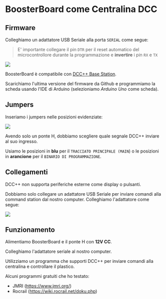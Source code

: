 # BoosterBoard come Centralina DCC

## Firmware

Colleghiamo un adattatore USB Seriale alla porta `SERIAL` come segue:

> E' importante collegare il pin `DTR` per il reset automatico del microcontrollore durante la programmazione  e **invertire** i pin `RX` e `TX`

![](https://github.com/lucadentella/BoosterBoard/raw/main/images/serial-programming.jpg)

BoosterBoard è compatibile con [DCC++ Base Station](https://github.com/DccPlusPlus/BaseStation). 

Scarichiamo l'ultima versione del firmware da Github e programmiamo la scheda usando l'IDE di Arduino (selezioniamo *Arduino Uno* come scheda).

## Jumpers

Inseriamo i jumpers nelle posizioni evidenziate:

![](https://github.com/lucadentella/BoosterBoard/raw/main/images/jumpers-cs.jpg)

Avendo solo un ponte H, dobbiamo scegliere quale segnale DCC++ inviare al suo ingresso.

Usiamo le posizioni in **blu** per il `TRACCIATO PRINCIPALE (MAIN`) o le posizioni in **arancione** per il `BINARIO DI PROGRAMMAZIONE`.

## Collegamenti

DCC++ non supporta periferiche esterne come display o pulsanti. 

Dobbiamo solo collegare un adattatore USB Seriale per inviare comandi alla command station dal nostro computer. Colleghiamo l'adattatore come segue:

![](https://github.com/lucadentella/BoosterBoard/raw/main/images/serial-cs.jpg)

## Funzionamento

Alimentiamo BoosterBoard e il ponte H con **12V CC**.

Colleghiamo l'adattatore seriale al nostro computer.

Utilizziamo un programma che supporti DCC++ per inviare comandi alla centralina e controllare il plastico.

Alcuni programmi gratuiti che ho testato:

 - JMRI (https://www.jmri.org/)
 - Rocrail (https://wiki.rocrail.net/doku.php)
 